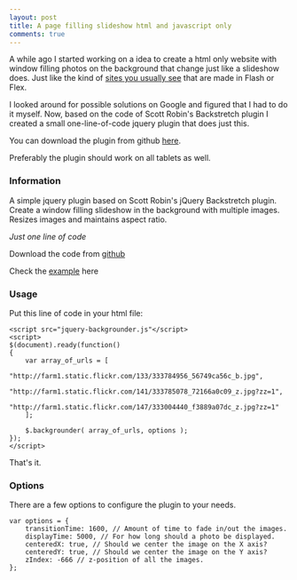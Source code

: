 ```yaml
---
layout: post
title: A page filling slideshow html and javascript only
comments: true
---
```


A while ago I started working on a idea to create a html only website with
window filling photos on the background that change just like a slideshow
does. Just like the kind of [sites you usually see][example] that are made in
Flash or Flex.

<!-- more -->

I looked around for possible solutions on Google and figured that I had to do
it myself. Now, based on the code of Scott Robin's Backstretch plugin I
created a small one-line-of-code jquery plugin that does just this.

You can download the plugin from github [here][github_link_to_plugin].

Preferably the plugin should work on all tablets as well.

### Information

A simple jquery plugin based on Scott Robin's jQuery Backstretch plugin.
Create a window filling slideshow in the background with multiple images.
Resizes images and maintains aspect ratio.

*Just one line of code*

Download the code from [github][github_link_to_plugin]

Check the [example][example] here

### Usage

Put this line of code in your html file:

	<script src="jquery-backgrounder.js"</script>
	<script>
	$(document).ready(function()
	{
	    var array_of_urls = [
	        "http://farm1.static.flickr.com/133/333784956_56749ca56c_b.jpg",
	        "http://farm1.static.flickr.com/141/333785078_72166a0c09_z.jpg?zz=1",
	        "http://farm1.static.flickr.com/147/333004440_f3889a07dc_z.jpg?zz=1"
	    ];

	    $.backgrounder( array_of_urls, options );
	});
	</script>

That's it.

### Options

There are a few options to configure the plugin to your needs.

	var options = {
	    transitionTime: 1600, // Amount of time to fade in/out the images.
	    displayTime: 5000, // For how long should a photo be displayed.
	    centeredX: true, // Should we center the image on the X axis?
	    centeredY: true, // Should we center the image on the Y axis?
	    zIndex: -666 // z-position of all the images.
	};


[example]: http://activeden.net/item/fullscreen-background-slideshow-v1/full_screen_preview/31303
[github_link_to_plugin]: https://github.com/nrocco/jquery-backgrounder

